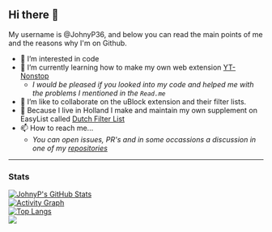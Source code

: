 ## Hi there 👋 
My username is @JohnyP36, and below you can read the main points of me and the reasons why I'm on Github.

- 👀 I’m interested in code
- 🌱 I’m currently learning how to make my own web extension [YT-Nonstop](https://github.com/JohnyP36/YT-Nonstop)
    - *I would be pleased if you looked into my code and helped me with the problems I mentioned in the `Read.me`* 
- 💞️ I’m like to collaborate on the uBlock extension and their filter lists. 
- 🔗 Because I live in Holland I make and maintain my own supplement on EasyList called [Dutch Filter List](https://github.com/JohnyP36/Personal-List)
- 📫 How to reach me...
    - *You can open issues, PR's and in some occassions a discussion in one of my [repositories](https://github.com/JohnyP36?tab=repositories)*

---
### Stats
<!--- <a href="https://github.com/JohnyP36">
  <img align="center" src="https://github-readme-stats.vercel.app/api?username=JohnyP36&show_icons=true&count_private=true&include_all_commits=true&theme=aura&border_radius=50px&custom_title=All%20My%20Stats%20in%20a%20Nutshell&title_color=D93A7C&border_color=FF3B3B" />
</a>
<a href="https://github.com/JohnyP36">
  <img align="center" src="https://github-readme-stats.vercel.app/api/top-langs/?username=JohnyP36&layout=compact&langs_count=10" />
</a> --->

[![JohnyP's GitHub Stats](https://github-readme-stats.vercel.app/api?username=JohnyP36&show_icons=true&count_private=true&include_all_commits=true&theme=aura&border_radius=50px&custom_title=All%20My%20Stats%20in%20a%20Nutshell&title_color=DE3686&border_color=FF3B3B&bg_color=333333)]() <br>
[![Activity Graph](https://activity-graph.herokuapp.com/graph?username=JohnyP36&theme=github&custom_title=My%20Contribution%20Graph%20(in%20the%20last%2031%20days))]() <br>
[![Top Langs](https://github-readme-stats.vercel.app/api/top-langs/?username=JohnyP36&layout=compact&langs_count=10)]() <br>
<img src="https://capsule-render.vercel.app/api?type=waving&color=timeGradient&height=75&section=footer&desc=Please%20Support%20Me!&animation=twinkling">

<!---
JohnyP36/JohnyP36 is a ✨ special ✨ repository because its `README.md` (this file) appears on your GitHub profile.
You can click the Preview link to take a look at your changes.
--->
